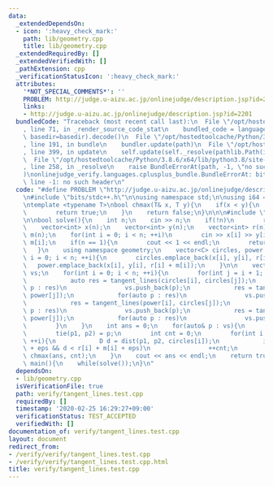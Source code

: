```yaml
---
data:
  _extendedDependsOn:
  - icon: ':heavy_check_mark:'
    path: lib/geometry.cpp
    title: lib/geometry.cpp
  _extendedRequiredBy: []
  _extendedVerifiedWith: []
  _pathExtension: cpp
  _verificationStatusIcon: ':heavy_check_mark:'
  attributes:
    '*NOT_SPECIAL_COMMENTS*': ''
    PROBLEM: http://judge.u-aizu.ac.jp/onlinejudge/description.jsp?id=2201
    links:
    - http://judge.u-aizu.ac.jp/onlinejudge/description.jsp?id=2201
  bundledCode: "Traceback (most recent call last):\n  File \"/opt/hostedtoolcache/Python/3.8.6/x64/lib/python3.8/site-packages/onlinejudge_verify/documentation/build.py\"\
    , line 71, in _render_source_code_stat\n    bundled_code = language.bundle(stat.path,\
    \ basedir=basedir).decode()\n  File \"/opt/hostedtoolcache/Python/3.8.6/x64/lib/python3.8/site-packages/onlinejudge_verify/languages/cplusplus.py\"\
    , line 191, in bundle\n    bundler.update(path)\n  File \"/opt/hostedtoolcache/Python/3.8.6/x64/lib/python3.8/site-packages/onlinejudge_verify/languages/cplusplus_bundle.py\"\
    , line 399, in update\n    self.update(self._resolve(pathlib.Path(included), included_from=path))\n\
    \  File \"/opt/hostedtoolcache/Python/3.8.6/x64/lib/python3.8/site-packages/onlinejudge_verify/languages/cplusplus_bundle.py\"\
    , line 258, in _resolve\n    raise BundleErrorAt(path, -1, \"no such header\"\
    )\nonlinejudge_verify.languages.cplusplus_bundle.BundleErrorAt: bits/stdc++.h:\
    \ line -1: no such header\n"
  code: "#define PROBLEM \"http://judge.u-aizu.ac.jp/onlinejudge/description.jsp?id=2201\"\
    \n#include \"bits/stdc++.h\"\n\nusing namespace std;\n\nusing i64 = long long;\n\
    \ntemplate <typename T>\nbool chmax(T& x, T y){\n    if(x < y){\n        x = y;\n\
    \        return true;\n    }\n    return false;\n}\n\n\n#include \"../lib/geometry.cpp\"\
    \n\nbool solve(){\n    int n;\n    cin >> n;\n    if(!n)\n        return false;\n\
    \    vector<int> x(n);\n    vector<int> y(n);\n    vector<int> r(n);\n    vector<int>\
    \ m(n);\n    for(int i = 0; i < n; ++i)\n        cin >> x[i] >> y[i] >> r[i] >>\
    \ m[i];\n    if(n == 1){\n        cout << 1 << endl;\n        return true;\n \
    \   }\n    using namespace geometry;\n    vector<C> circles, power;\n    for(int\
    \ i = 0; i < n; ++i){\n        circles.emplace_back(x[i], y[i], r[i]);\n     \
    \   power.emplace_back(x[i], y[i], r[i] + m[i]);\n    }\n\n    vector<pair<P,P>>\
    \ vs;\n    for(int i = 0; i < n; ++i){\n        for(int j = i + 1; j < n; ++j){\n\
    \            auto res = tangent_lines(circles[i], circles[j]);\n            for(auto\
    \ p : res)\n                vs.push_back(p);\n            res = tangent_lines(circles[i],\
    \ power[j]);\n            for(auto p : res)\n                vs.push_back(p);\n\
    \            res = tangent_lines(power[i], circles[j]);\n            for(auto\
    \ p : res)\n                vs.push_back(p);\n            res = tangent_lines(power[i],\
    \ power[j]);\n            for(auto p : res)\n                vs.push_back(p);\n\
    \        }\n    }\n    int ans = 0;\n    for(auto& p : vs){\n        P p1, p2;\n\
    \        tie(p1, p2) = p;\n        int cnt = 0;\n        for(int i = 0; i < n;\
    \ ++i){\n            D d = dist(p1, p2, circles[i]);\n            if(r[i] < d\
    \ + eps && d < r[i] + m[i] + eps)\n                ++cnt;\n        }\n       \
    \ chmax(ans, cnt);\n    }\n    cout << ans << endl;\n    return true;\n}\n\nsigned\
    \ main(){\n    while(solve());\n}\n"
  dependsOn:
  - lib/geometry.cpp
  isVerificationFile: true
  path: verify/tangent_lines.test.cpp
  requiredBy: []
  timestamp: '2020-02-25 16:29:27+09:00'
  verificationStatus: TEST_ACCEPTED
  verifiedWith: []
documentation_of: verify/tangent_lines.test.cpp
layout: document
redirect_from:
- /verify/verify/tangent_lines.test.cpp
- /verify/verify/tangent_lines.test.cpp.html
title: verify/tangent_lines.test.cpp
---
```

